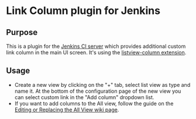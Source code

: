 # Link Column plugin for Jenkins


## Purpose

This is a plugin for the [Jenkins CI server](https://jenkins.io) which provides additional custom link column in the main UI screen.
It's using the [listview-column extension](https://wiki.jenkins-ci.org/display/JENKINS/Extension+points#Extensionpoints-hudson.views.ListViewColumn).

## Usage

* Create a new view by clicking on the "+" tab, select list view as type and name it. At the bottom of the configuration page of the new view you can select custom link in the "Add column" dropdown list.
* If you want to add columns to the All view, follow the guide on the [Editing or Replacing the All View wiki page](https://wiki.jenkins-ci.org/display/JENKINS/Editing+or+Replacing+the+All+View).
